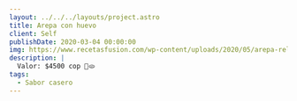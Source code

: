 ```yaml
---
layout: ../../../layouts/project.astro
title: Arepa con huevo
client: Self
publishDate: 2020-03-04 00:00:00
img: https://www.recetasfusion.com/wp-content/uploads/2020/05/arepa-rellena-de-huevos-pericos.jpg
description: |
  Valor: $4500 cop 🥳🫓
tags:
  - Sabor casero
---
```

